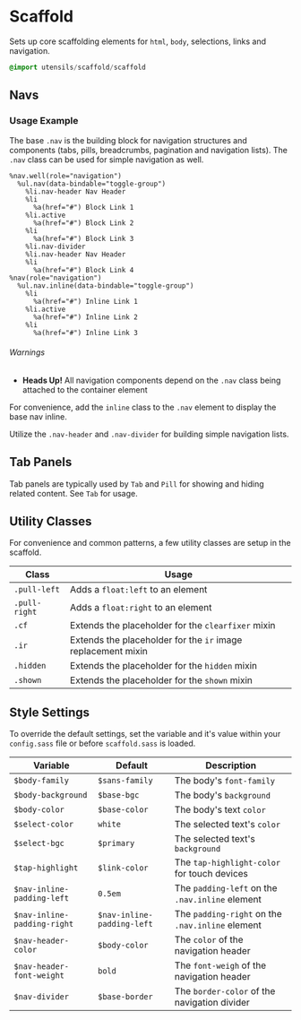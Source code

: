 
# Scaffold
Sets up core scaffolding elements for `html`, `body`, selections, links and navigation.

```sass
@import utensils/scaffold/scaffold
```

## Navs

### Usage Example

The base `.nav` is the building block for navigation structures and components
(tabs, pills, breadcrumbs, pagination and navigation lists). The `.nav` class
can be used for simple navigation as well.

<!--~ markup/scaffold_nav.html.haml -->
```haml
%nav.well(role="navigation")
  %ul.nav(data-bindable="toggle-group")
    %li.nav-header Nav Header
    %li
      %a(href="#") Block Link 1
    %li.active
      %a(href="#") Block Link 2
    %li
      %a(href="#") Block Link 3
    %li.nav-divider
    %li.nav-header Nav Header
    %li
      %a(href="#") Block Link 4
%nav(role="navigation")
  %ul.nav.inline(data-bindable="toggle-group")
    %li
      %a(href="#") Inline Link 1
    %li.active
      %a(href="#") Inline Link 2
    %li
      %a(href="#") Inline Link 3
```
<!-- end -->

###### Warnings
- **Heads Up!** All navigation components depend on the `.nav` class being attached to the container element

For convenience, add the `inline` class to the `.nav` element to display the base nav inline.

Utilize the `.nav-header` and `.nav-divider` for building simple navigation lists.

## Tab Panels
Tab panels are typically used by `Tab` and `Pill` for showing and
hiding related content. See `Tab` for usage.

## Utility Classes
For convenience and common patterns, a few utility classes are setup in
the scaffold.

Class         | Usage
------------- | --------------------------
`.pull-left`  | Adds a `float:left` to an element
`.pull-right` | Adds a `float:right` to an element
`.cf`         | Extends the placeholder for the `clearfixer` mixin
`.ir`         | Extends the placeholder for the `ir` image replacement mixin
`.hidden`     | Extends the placeholder for the `hidden` mixin
`.shown`      | Extends the placeholder for the `shown` mixin


## Style Settings
To override the default settings, set the variable and it's value
within your `config.sass` file or before `scaffold.sass` is loaded.

Variable                    | Default                    | Description
--------------------------- | -------------------------- | -------------------------------------------
`$body-family`              | `$sans-family`             | The body's `font-family`
`$body-background`          | `$base-bgc`                | The body's `background`
`$body-color`               | `$base-color`              | The body's text `color`
`$select-color`             | `white`                    | The selected text's `color`
`$select-bgc`               | `$primary`                 | The selected text's `background`
`$tap-highlight`            | `$link-color`              | The `tap-highlight-color` for touch devices
`$nav-inline-padding-left`  | `0.5em`                    | The `padding-left` on the `.nav.inline` element
`$nav-inline-padding-right` | `$nav-inline-padding-left` | The `padding-right` on the `.nav.inline` element
`$nav-header-color`         | `$body-color`              | The `color` of the navigation header
`$nav-header-font-weight`   | `bold`                     | The `font-weigh` of the navigation header
`$nav-divider`              | `$base-border`             | The `border-color` of the navigation divider

